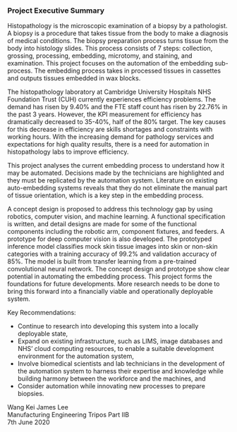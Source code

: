 ### Project Executive Summary
Histopathology is the microscopic examination of a biopsy by a pathologist. A biopsy is a procedure that takes tissue from the body to make a diagnosis of medical conditions. The biopsy preparation process turns tissue from the body into histology slides. This process consists of 7 steps: collection, grossing, processing, embedding, microtomy, and staining, and examination. This project focuses on the automation of the embedding sub-process. The embedding process takes in processed tissues in cassettes and outputs tissues embedded in wax blocks.

The histopathology laboratory at Cambridge University Hospitals NHS Foundation Trust (CUH) currently experiences efficiency problems. The demand has risen by 9.40% and the FTE staff count has risen by 22.76% in the past 3 years. However, the KPI measurement for efficiency has dramatically decreased to 35-40%, half of the 80% target. The key causes for this decrease in efficiency are skills shortages and constraints with working hours. With the increasing demand for pathology services and expectations for high quality results, there is a need for automation in histopathology labs to improve efficiency.

This project analyses the current embedding process to understand how it may be automated. Decisions made by the technicians are highlighted and they must be replicated by the automation system. Literature on existing auto-embedding systems reveals that they do not eliminate the manual part of tissue orientation, which is a key step in the embedding process.

A concept design is proposed to address this technology gap by using robotics, computer vision, and machine learning. A functional specification is written, and detail designs are made for some of the functional components including the robotic arm, component fixtures, and feeders. A prototype for deep computer vision is also developed. The prototyped inference model classifies mock skin tissue images into skin or non-skin categories with a training accuracy of 99.2% and validation accuracy of 85%. The model is built from transfer learning from a pre-trained convolutional neural network.
The concept design and prototype show clear potential in automating the embedding process. This project forms the foundations for future developments. More research needs to be done to bring this forward into a financially viable and operationally deployable system.

Key Recommendations:
-	Continue to research into developing this system into a locally deployable state,
-	Expand on existing infrastructure, such as LIMS, image databases and NHS’ cloud computing resources, to enable a suitable development environment for the automation system,
-	Involve biomedical scientists and lab technicians in the development of the automation system to harness their expertise and knowledge while building harmony between the workforce and the machines, and
-	Consider automation while innovating new processes to prepare biopsies.

Wang Kei James Lee \
Manufacturing Engineering Tripos Part IIB \
7th June 2020
